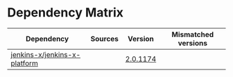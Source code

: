 # Dependency Matrix

Dependency | Sources | Version | Mismatched versions
---------- | ------- | ------- | -------------------
[jenkins-x/jenkins-x-platform](https://github.com/jenkins-x/jenkins-x-platform.git) |  | [2.0.1174](https://github.com/jenkins-x/jenkins-x-platform/releases/tag/v2.0.1174) | 
